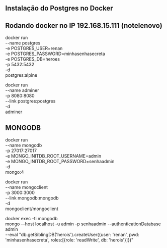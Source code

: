 ## Instalação do Postgres no Docker

## Rodando docker no IP 192.168.15.111 (notelenovo)
docker run \
    --name postgres \
    -e POSTGRES_USER=renan \
    -e POSTGRES_PASSWORD=minhasenhasecreta \
    -e POSTGRES_DB=heroes \
    -p 5432:5432 \
    -d \
    postgres:alpine

docker run \
    --name adminer \
    -p 8080:8080 \
    --link postgres:postgres \
    -d \
    adminer


## MONGODB

docker run \
    --name mongodb \
    -p 27017:27017 \
    -e MONGO_INITDB_ROOT_USERNAME=admin \
    -e MONGO_INITDB_ROOT_PASSWORD=senhaadmin \
    -d \
    mongo:4

docker run \
    --name mongoclient \
    -p 3000:3000 \
    --link mongodb:mongodb \
    -d \
    mongoclient/mongoclient

docker exec -ti mongodb \
    mongo --host localhost -u admin -p senhaadmin --authenticationDatabase admin \
    --eval "db.getSiblingDB('herois').createUser({user: 'renan', pwd: 'minhasenhasecreta', roles:[{role: 'readWrite', db: 'herois'}]})"